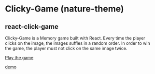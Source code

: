 
# Clicky-Game (nature-theme)
## react-click-game

Clicky-Game is a Memory game built with React. Every time the player clicks on the image, the images suffles in a random order. In order to win the game, the player must not click on the same image twice.

[Play the game](https://clickyy-reactt-game.herokuapp.com)

[demo](./public/assets/images/clickgame.gif)